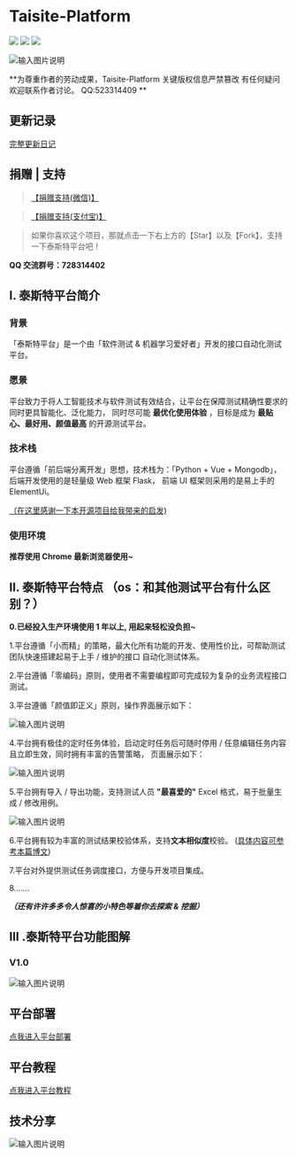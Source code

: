 # Taisite-Platform

![](https://img.shields.io/badge/-%20marvelous-orange) ![](https://img.shields.io/badge/-%20gogeous-grey) ![](https://img.shields.io/badge/-%20elegant-blue)   

![输入图片说明](https://images.gitee.com/uploads/images/2019/0819/233820_75b5c4dd_5239689.png "泰斯特平台LOGO.png")


 **为尊重作者的劳动成果，Taisite-Platform 关键版权信息严禁篡改 有任何疑问欢迎联系作者讨论。 QQ:523314409 ** 

## 更新记录

[完整更新日记](https://mp.weixin.qq.com/mp/appmsgalbum?__biz=Mzg5MzIwODY0NA==&action=getalbum&album_id=1515122445446397953&scene=173&subscene=&sessionid=undefined&enterid=1608004196&from_msgid=2247485048&from_itemidx=1&count=3#wechat_redirect)


## 捐赠 | 支持

> [【捐赠支持(微信)】](https://images.gitee.com/uploads/images/2019/0819/234228_4c768444_5239689.jpeg "wechatDonation.jpg") 
 
> [【捐赠支持(支付宝)】](https://images.gitee.com/uploads/images/2019/0915/151226_cfd492fc_5239689.jpeg "支付宝收款二维码.jpg")

> 如果你喜欢这个项目，那就点击一下右上方的【Star】以及【Fork】，支持一下泰斯特平台吧！

**QQ 交流群号：728314402**


## Ⅰ. 泰斯特平台简介

### 背景

「泰斯特平台」是一个由「软件测试 & 机器学习爱好者」开发的接口自动化测试平台。

### 愿景

 平台致力于将人工智能技术与软件测试有效结合，让平台在保障测试精确性要求的同时更具智能化、泛化能力，
 同时尽可能 **最优化使用体验** ，目标是成为 **最贴心、最好用、颜值最高** 的开源测试平台。
 
### 技术栈

 平台遵循「前后端分离开发」思想，技术栈为：「Python + Vue + Mongodb」，后端开发使用的是轻量级 Web 框架 Flask，
前端 UI 框架则采用的是易上手的 ElementUi。
 
 [（在这里感谢一下本开源项目给我带来的启发)](https://github.com/githublitao/api_automation_test) 

### 使用环境

**推荐使用 Chrome 最新浏览器使用~**

    
## Ⅱ. 泰斯特平台特点 （os：和其他测试平台有什么区别？）
 
  **0.已经投入生产环境使用 1 年以上, 用起来轻松没负担~** 

 1.平台遵循「小而精」的策略，最大化所有功能的开发、使用性价比，可帮助测试团队快速搭建起易于上手 / 维护的接口
 自动化测试体系。
 
 2.平台遵循「零编码」原则，使用者不需要编程即可完成较为复杂的业务流程接口测试。
 
 3.平台遵循「颜值即正义」原则，操作界面展示如下：
 
 ![输入图片说明](https://images.gitee.com/uploads/images/2019/0819/233943_1f8c3f85_5239689.png "操作界面展示.png")
 
 4.平台拥有极佳的定时任务体验，启动定时任务后可随时停用 / 任意编辑任务内容且立即生效，同时拥有丰富的告警策略，
 页面展示如下：
 
 ![输入图片说明](https://images.gitee.com/uploads/images/2019/0819/234004_623ff92c_5239689.png "定时任务配置.png")
 
 5.平台拥有导入 / 导出功能，支持测试人员 **"最喜爱的"** Excel 格式，易于批量生成 / 修改用例。
 
 ![输入图片说明](https://images.gitee.com/uploads/images/2019/0819/234019_f62ca3cb_5239689.png "数据导入展示.png")
 
 6.平台拥有较为丰富的测试结果校验体系，支持**文本相似度**校验。
 ([具体内容可参考本篇博文](https://juejin.im/post/5cfe1dd96fb9a07ed7407321))
 
 7.平台对外提供测试任务调度接口，方便与开发项目集成。
 
 8.......
 
 ***（还有许许多多令人惊喜的小特色等着你去探索 & 挖掘）***
 

## Ⅲ .泰斯特平台功能图解

### V1.0

![输入图片说明](https://images.gitee.com/uploads/images/2019/0819/234034_604458dd_5239689.png "泰斯特平台结构图_V1.0.png")


## 平台部署

[点我进入平台部署](https://mp.weixin.qq.com/s/bLyDWHCAPCshF8vmbSHtWw)

## 平台教程

[点我进入平台教程](https://shimo.im/docs/8TqxG3Ttjvj9yT8T)


## 技术分享

![输入图片说明](https://images.gitee.com/uploads/images/2020/0311/174608_8a272cf2_5239689.png "屏幕截图.png")